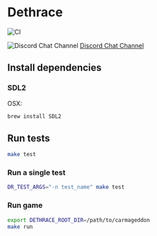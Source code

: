 # Dethrace  

![CI](https://github.com/jeff-1amstudios/dethrace/workflows/CI/badge.svg)

![Discord Chat Channel](docs/discord-badge.jpg) [Discord Chat Channel](https://discord.gg/f5StsuP)

## Install dependencies

### SDL2

OSX:
```sh
brew install SDL2
```

## Run tests

```sh
make test
```

### Run a single test
```sh
DR_TEST_ARGS="-n test_name" make test
```

### Run game
```sh
export DETHRACE_ROOT_DIR=/path/to/carmageddon
make run
```
